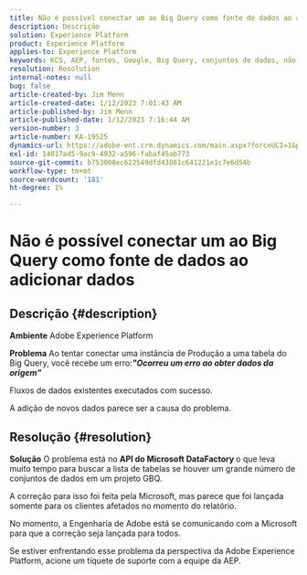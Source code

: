 ```yaml
---
title: Não é possível conectar um ao Big Query como fonte de dados ao adicionar dados
description: Descrição
solution: Experience Platform
product: Experience Platform
applies-to: Experience Platform
keywords: KCS, AEP, fontes, Google, Big Query, conjuntos de dados, não é possível se conectar, fonte de dados, adição de dados, Adobe Experience Platform, Perguntas frequentes
resolution: Resolution
internal-notes: null
bug: false
article-created-by: Jim Menn
article-created-date: 1/12/2023 7:01:43 AM
article-published-by: Jim Menn
article-published-date: 1/12/2023 7:16:44 AM
version-number: 3
article-number: KA-19525
dynamics-url: https://adobe-ent.crm.dynamics.com/main.aspx?forceUCI=1&pagetype=entityrecord&etn=knowledgearticle&id=e5fa61f4-4692-ed11-aad1-6045bd0065f9
exl-id: 14017ad5-9ac9-4932-a596-fabaf45ab773
source-git-commit: b753008ec622549dfd43861c641221e1c7e6d54b
workflow-type: tm+mt
source-wordcount: '181'
ht-degree: 1%

---
```


# Não é possível conectar um ao Big Query como fonte de dados ao adicionar dados

## Descrição {#description}


<b>Ambiente</b>
Adobe Experience Platform

<b>Problema</b>
Ao tentar conectar uma instância de Produção a uma tabela do Big Query, você recebe um erro:<b>*&quot;</b><b>Ocorreu um erro ao obter dados da origem</b><b>&quot;</b>*

Fluxos de dados existentes executados com sucesso.

A adição de novos dados parece ser a causa do problema.


## Resolução {#resolution}


<b>Solução</b>
O problema está no <b>API do Microsoft DataFactory </b>o que leva muito tempo para buscar a lista de tabelas se houver um grande número de conjuntos de dados em um projeto GBQ.

A correção para isso foi feita pela Microsoft, mas parece que foi lançada somente para os clientes afetados no momento do relatório.

No momento, a Engenharia de Adobe está se comunicando com a Microsoft para que a correção seja lançada para todos.

Se estiver enfrentando esse problema da perspectiva da Adobe Experience Platform, acione um tíquete de suporte com a equipe da AEP.
